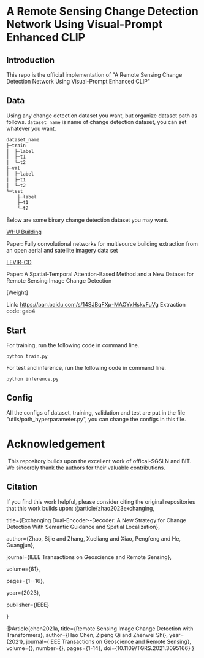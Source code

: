 # A Remote Sensing Change Detection Network Using Visual-Prompt Enhanced CLIP

## Introduction

This repo is the official implementation of  "A Remote Sensing Change Detection Network Using Visual-Prompt Enhanced CLIP"

## Data

Using any change detection dataset you want, but organize dataset path as follows. `dataset_name`  is name of change detection dataset, you can set whatever you want.

```python
dataset_name
├─train
│  ├─label
│  ├─t1
│  └─t2
├─val
│  ├─label
│  ├─t1
│  └─t2
└─test
    ├─label
    ├─t1
    └─t2
```

Below are some binary change detection dataset you may want.

[WHU Building](https://study.rsgis.whu.edu.cn/pages/download/building_dataset.html)

Paper: Fully convolutional networks for multisource building extraction from an open aerial and satellite imagery data set

[LEVIR-CD](https://justchenhao.github.io/LEVIR/)

Paper: A Spatial-Temporal Attention-Based Method and a New Dataset for Remote Sensing Image Change Detection

[Weight] 

Link: https://pan.baidu.com/s/14SJBqFXp-MAOYxHskvFuVg   Extraction code: gab4 



## Start

For training, run the following code in command line.

`python train.py`

For test and inference, run the following code in command line.

`python inference.py` 

## Config

All the configs of dataset, training, validation and test are put in the file "utils/path_hyperparameter.py", you can change the configs in this file.

# Acknowledgement

​	This repository builds upon the excellent work of offical-SGSLN and BIT. We sincerely thank the authors for their valuable contributions.

## Citation

If you find this work helpful, please consider citing the original repositories that this work builds upon:
@article{zhao2023exchanging, 

title={Exchanging Dual-Encoder--Decoder: A New Strategy for Change Detection With Semantic Guidance and Spatial Localization}, 

author={Zhao, Sijie and Zhang, Xueliang and Xiao, Pengfeng and He, Guangjun}, 

journal={IEEE Transactions on Geoscience and Remote Sensing}, 

volume={61}, 

pages={1--16}, 

year={2023},

 publisher={IEEE}

 }



@Article{chen2021a,
    title={Remote Sensing Image Change Detection with Transformers},
    author={Hao Chen, Zipeng Qi and Zhenwei Shi},
    year={2021},
    journal={IEEE Transactions on Geoscience and Remote Sensing},
    volume={},
    number={},
    pages={1-14},
    doi={10.1109/TGRS.2021.3095166}
}

